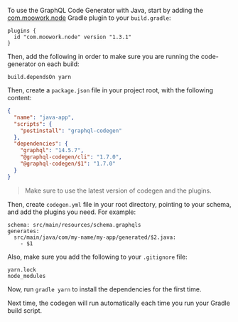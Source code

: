 To use the GraphQL Code Generator with Java, start by adding the [com.moowork.node](https://plugins.gradle.org/plugin/com.moowork.node) Gradle plugin to your `build.gradle`:

```
plugins {
  id "com.moowork.node" version "1.3.1"
}
```

Then, add the following in order to make sure you are running the code-generator on each build:

```
build.dependsOn yarn
```

Then, create a `package.json` file in your project root, with the following content:

```json
{
  "name": "java-app",
  "scripts": {
    "postinstall": "graphql-codegen"
  },
  "dependencies": {
    "graphql": "14.5.7",
    "@graphql-codegen/cli": "1.7.0",
    "@graphql-codegen/$1": "1.7.0"
  }
}
```

> Make sure to use the latest version of codegen and the plugins.

Then, create `codegen.yml` file in your root directory, pointing to your schema, and add the plugins you need. For example:

```
schema: src/main/resources/schema.graphqls
generates:
  src/main/java/com/my-name/my-app/generated/$2.java:
    - $1
```

Also, make sure you add the following to your `.gitignore` file:

```
yarn.lock
node_modules
```

Now, run `gradle yarn` to install the dependencies for the first time.

Next time, the codegen will run automatically each time you run your Gradle build script.
